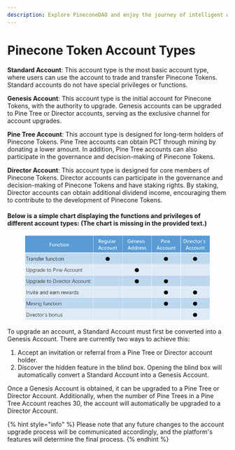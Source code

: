 ```yaml
---
description: Explore PineconeDAO and enjoy the journey of intelligent wealth growth
---
```


# Pinecone Token Account Types

**Standard Account**: This account type is the most basic account type, where users can use the account to trade and transfer Pinecone Tokens. Standard accounts do not have special privileges or functions.

**Genesis Account**: This account type is the initial account for Pinecone Tokens, with the authority to upgrade. Genesis accounts can be upgraded to Pine Tree or Director accounts, serving as the exclusive channel for account upgrades.

**Pine Tree Account**: This account type is designed for long-term holders of Pinecone Tokens. Pine Tree accounts can obtain PCT through mining by donating a lower amount. In addition, Pine Tree accounts can also participate in the governance and decision-making of Pinecone Tokens.

**Director Account**: This account type is designed for core members of Pinecone Tokens. Director accounts can participate in the governance and decision-making of Pinecone Tokens and have staking rights. By staking, Director accounts can obtain additional dividend income, encouraging them to contribute to the development of Pinecone Tokens.

#### Below is a simple chart displaying the functions and privileges of different account types: (The chart is missing in the provided text.)

<figure><img src="../.gitbook/assets/account_type_en.jpg" alt=""><figcaption></figcaption></figure>

To upgrade an account, a Standard Account must first be converted into a Genesis Account. There are currently two ways to achieve this:

1. Accept an invitation or referral from a Pine Tree or Director account holder.
2. Discover the hidden feature in the blind box. Opening the blind box will automatically convert a Standard Account into a Genesis Account.

Once a Genesis Account is obtained, it can be upgraded to a Pine Tree or Director Account. Additionally, when the number of Pine Trees in a Pine Tree Account reaches 30, the account will automatically be upgraded to a Director Account.

{% hint style="info" %}
Please note that any future changes to the account upgrade process will be communicated accordingly, and the platform's features will determine the final process.
{% endhint %}
